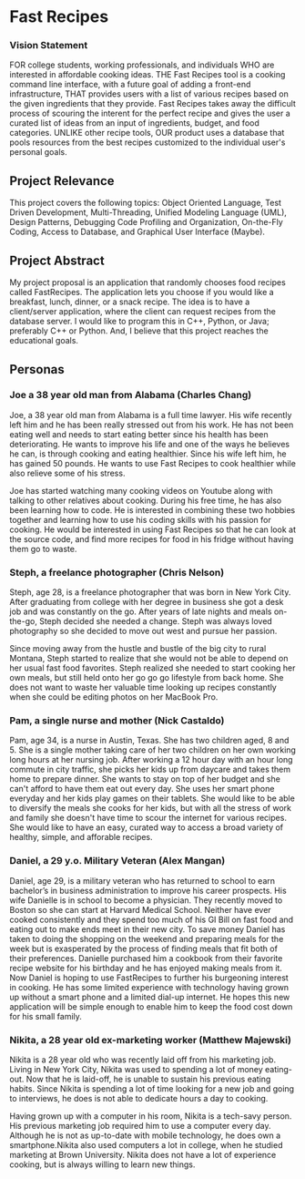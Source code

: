 # Fast Recipes

### Vision Statement

FOR college students, working professionals, and individuals WHO are interested in affordable cooking ideas. THE Fast Recipes tool is a cooking command line interface, with a future goal of adding a front-end infrastructure, THAT provides users with a list of various recipes based on the given ingredients that they provide. Fast Recipes takes away the difficult process of scouring the interent for the perfect recipe and gives the user a curated list of ideas from an input of ingredients, budget, and food categories. UNLIKE other recipe tools, OUR product uses a database that pools resources from the best recipes customized to the individual user's personal goals. 

## Project Relevance
This project covers the following topics: Object Oriented Language, Test Driven Development, Multi-Threading, Unified Modeling Language (UML), Design Patterns, Debugging Code Profiling and Organization, On-the-Fly Coding, Access to Database, and Graphical User Interface (Maybe).

## Project Abstract
My project proposal is an application that randomly chooses food recipes called FastRecipes. The application lets you choose if you would like a breakfast, lunch, dinner, or a snack recipe. The idea is to have a client/server application, where the client can request recipes from the database server. I would like to program this in C++, Python, or Java; preferably C++ or Python. And, I believe that this project reaches the educational goals.

## Personas

### Joe a 38 year old man from Alabama (Charles Chang)

Joe, a 38 year old man from Alabama is a full time lawyer. 
His wife recently left him and he has been really stressed out
from his work. He has not been eating well and needs to start
eating better since his health has been deteriorating. He wants 
to improve his life and one of the ways he believes he can, is 
through cooking and eating healthier. Since his wife left him, 
he has gained 50 pounds. He wants to use Fast Recipes to cook 
healthier while also relieve some of his stress.

Joe has started watching many cooking videos on Youtube along 
with talking to other relatives about cooking. During his free 
time, he has also been learning how to code. He is interested 
in combining these two hobbies together and learning how to 
use his coding skills with his passion for cooking. He would 
be interested in using Fast Recipes so that he can look at the 
source code, and find more recipes for food in his fridge without 
having them go to waste.

### Steph, a freelance photographer (Chris Nelson)
 
Steph, age 28, is a freelance photographer that was born in New York
City.  After graduating from college with her degree in business she
got a desk job and was constantly on the go. After years of late
nights and meals on-the-go, Steph decided she needed a change. Steph
was always loved photography so she decided to move out west and
pursue her passion.
 
Since moving away from the hustle and bustle of the big city to rural
Montana, Steph started to realize that she would not be able to depend
on her usual fast food favorites. Steph realized she needed to start
cooking her own meals, but still held onto her go go go lifestyle from
back home. She does not want to waste her valuable time looking up
recipes constantly when she could be editing photos on her MacBook
Pro.

### Pam, a single nurse and mother (Nick Castaldo)
Pam, age 34, is a nurse in Austin, Texas. She has two children aged,
8 and 5. She is a single mother taking care of her two children on her
own working long hours at her nursing job. After working a 12 hour day
with an hour long commute in city traffic, she picks her kids up from
daycare and takes them home to prepare dinner. She wants to stay on
top of her budget and she can't afford to have them eat out every
day. She uses her smart phone everyday and her kids play games on
their tablets. She would like to be able to diversify the meals she
cooks for her kids, but with all the stress of work and family she
doesn't have time to scour the internet for various recipes. She would
like to have an easy, curated way to access a broad variety of
healthy, simple, and afforable recipes.

### Daniel, a 29 y.o. Military Veteran (Alex Mangan)
Daniel, age 29, is a military veteran who has returned to school to
earn bachelor’s in business administration to improve his career
prospects. His wife Danielle is in school to become a physician. They
recently moved to Boston so she can start at Harvard Medical
School. Neither have ever cooked consistently and they spend too much
of his GI Bill on fast food and eating out to make ends meet in their
new city. To save money Daniel has taken to doing the shopping on the
weekend and preparing meals for the week but is exasperated by the
process of finding meals that fit both of their preferences.  Danielle
purchased him a cookbook from their favorite recipe website for his
birthday and he has enjoyed making meals from it. Now Daniel is hoping
to use FastRecipes to further his burgeoning interest in cooking. He
has some limited experience with technology having grown up without a
smart phone and a limited dial-up internet. He hopes this new
application will be simple enough to enable him to keep the food cost
down for his small family.

### Nikita, a 28 year old ex-marketing worker (Matthew Majewski)

Nikita is a 28 year old who was recently laid off from his marketing
job. Living in New York City, Nikita was used to spending a lot of
money eating-out. Now that he is laid-off, he is unable to sustain his
previous eating habits. Since Nikita is spending a lot of time looking
for a new job and going to interviews, he does is not able to dedicate
hours a day to cooking. 

Having grown up with a computer in his room, Nikita is a tech-savy
person. His previous marketing job required him to use a computer
every day. Although he is not as up-to-date with mobile technology, he
does own a smartphone.Nikita also used computers a lot in college,
when he studied marketing at Brown University. Nikita does not have a
lot of experience cooking, but is always willing to learn new things.


